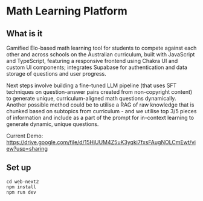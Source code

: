 # Math Learning Platform

## What is it
Gamified Elo-based math learning tool for students to compete against each other and across schools on the Australian curriculum, built with JavaScript and TypeScript, featuring a responsive frontend using Chakra UI and custom UI components; integrates Supabase for authentication and data storage of questions and user progress.

Next steps involve building a fine-tuned LLM pipeline (that uses SFT techniques on question-answer pairs created from non-copyright content) to generate unique, curriculum-aligned math questions dynamically. Another possible method could be to utilise a RAG of raw knowledge that is chunked based on subtopics from curriculum - and we utilise top 3/5 pieces of information and include as a part of the prompt for in-context learning to generate dynamic, unique questions.

Current Demo: https://drive.google.com/file/d/15HiUUM4Z5uK3yqki7fxsFAugNOLCmEwt/view?usp=sharing

## Set up
```
cd web-next2
npm install
npm run dev
```

